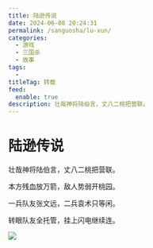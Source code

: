 ```yaml
---
title: 陆逊传说
date: 2024-06-08 20:24:31
permalink: /sanguosha/lu-xun/
categories:
  - 游戏
  - 三国杀
  - 故事
tags:
  - 
titleTag: 转载
feed:
  enable: true
description: 壮哉神将陆伯言，丈八二桃把营联。
---
```



# 陆逊传说

壮哉神将陆伯言，丈八二桃把营联。

<!-- more -->

本方残血放万箭，敌人势弱开桃园。

一兵队友张文远，二兵袁术只等闲。

转眼队友全托管，挂上闪电继续连。

![](https://image.peterjxl.com/blog/%E9%99%86%E9%80%8A-%E4%B8%80%E5%85%B5%E9%98%9F%E5%8F%8B%E5%BC%A0%E6%96%87%E8%BF%9C-20240608214806-rwlb80w.webp)
